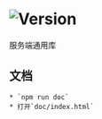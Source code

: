 # ![Version](https://img.shields.io/badge/version-10.76.27-green.svg)

服务端通用库

## 文档
    * `npm run doc`
    * 打开`doc/index.html`